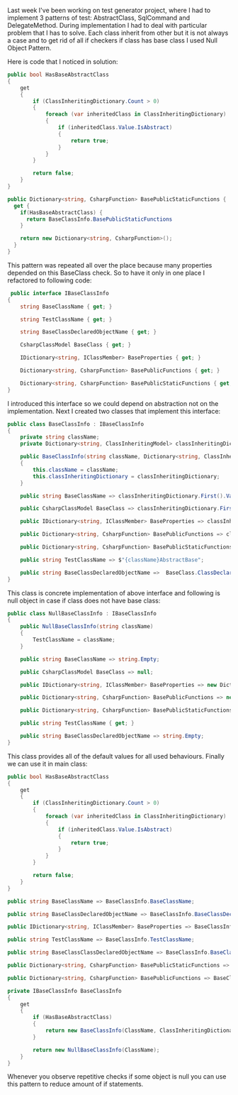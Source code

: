 Last week I've been working on test generator project, where I had to implement 3 patterns of test: AbstractClass, SqlCommand and DelegateMethod. During implementation I had to deal with particular problem that I has to solve. Each class inherit from other but it is not always a case and to get rid of all if checkers if class has base class I used Null Object Pattern.

Here is code that I noticed in solution:

```csharp
public bool HasBaseAbstractClass
{
    get
    {
        if (ClassInheritingDictionary.Count > 0)
        {
            foreach (var inheritedClass in ClassInheritingDictionary)
            {
                if (inheritedClass.Value.IsAbstract)
                {
                    return true;
                }
            }
        }

        return false;
    }
}

public Dictionary<string, CsharpFunction> BasePublicStaticFunctions {
  get {
    if(HasBaseAbstractClass) {
      return BaseClassInfo.BasePublicStaticFunctions
    }

    return new Dictionary<string, CsharpFunction>();
  }
}

```

This pattern was repeated all over the place because many properties depended on this BaseClass check. So to have it only in one place I refactored to following code:

```csharp
 public interface IBaseClassInfo
{
    string BaseClassName { get; }

    string TestClassName { get; }

    string BaseClassDeclaredObjectName { get; }

    CsharpClassModel BaseClass { get; }

    IDictionary<string, IClassMember> BaseProperties { get; }

    Dictionary<string, CsharpFunction> BasePublicFunctions { get; }

    Dictionary<string, CsharpFunction> BasePublicStaticFunctions { get; }
}
```

I introduced this interface so we could depend on abstraction not on the implementation. Next I created two classes that implement this interface:

```csharp
public class BaseClassInfo : IBaseClassInfo
{
    private string className;
    private Dictionary<string, ClassInheritingModel> classInheritingDictionary;

    public BaseClassInfo(string className, Dictionary<string, ClassInheritingModel> classInheritingDictionary)
    {
        this.className = className;
        this.classInheritingDictionary = classInheritingDictionary;
    }

    public string BaseClassName => classInheritingDictionary.First().Value.ReferenceOfCsharpClassModel.Name;

    public CsharpClassModel BaseClass => classInheritingDictionary.First().Value.ReferenceOfCsharpClassModel;

    public IDictionary<string, IClassMember> BaseProperties => classInheritingDictionary.First().Value.ReferenceOfCsharpClassModel.PropertiesList;

    public Dictionary<string, CsharpFunction> BasePublicFunctions => classInheritingDictionary.First().Value.ReferenceOfCsharpClassModel.PublicFunctionsList;

    public Dictionary<string, CsharpFunction> BasePublicStaticFunctions => BasePublicFunctions.Where(f => f.Value.IsStatic).ToDictionary(x => x.Key, x => x.Value);

    public string TestClassName => $"{className}AbstractBase";

    public string BaseClassDeclaredObjectName =>  BaseClass.ClassDeclaredObjectName;
}
```

This class is concrete implementation of above interface and following is null object in case if class does not have base class:

```csharp
public class NullBaseClassInfo : IBaseClassInfo
{
    public NullBaseClassInfo(string className)
    {
        TestClassName = className;
    }

    public string BaseClassName => string.Empty;

    public CsharpClassModel BaseClass => null;

    public IDictionary<string, IClassMember> BaseProperties => new Dictionary<string, IClassMember>();

    public Dictionary<string, CsharpFunction> BasePublicFunctions => new Dictionary<string, CsharpFunction>();

    public Dictionary<string, CsharpFunction> BasePublicStaticFunctions => new Dictionary<string, CsharpFunction>();

    public string TestClassName { get; }

    public string BaseClassDeclaredObjectName => string.Empty;
}
```

This class provides all of the default values for all used behaviours. Finally we can use it in main class:

```csharp
public bool HasBaseAbstractClass
{
    get
    {
        if (ClassInheritingDictionary.Count > 0)
        {
            foreach (var inheritedClass in ClassInheritingDictionary)
            {
                if (inheritedClass.Value.IsAbstract)
                {
                    return true;
                }
            }
        }

        return false;
    }
}

public string BaseClassName => BaseClassInfo.BaseClassName;

public string BaseClassDeclaredObjectName => BaseClassInfo.BaseClassDeclaredObjectName;

public IDictionary<string, IClassMember> BaseProperties => BaseClassInfo.BaseProperties;

public string TestClassName => BaseClassInfo.TestClassName;

public string BaseClassClassDeclaredObjectName => BaseClassInfo.BaseClassDeclaredObjectName;

public Dictionary<string, CsharpFunction> BasePublicStaticFunctions => BaseClassInfo.BasePublicStaticFunctions;

public Dictionary<string, CsharpFunction> BasePublicFunctions => BaseClassInfo.BasePublicFunctions;

private IBaseClassInfo BaseClassInfo
{
    get
    {
        if (HasBaseAbstractClass)
        {
            return new BaseClassInfo(ClassName, ClassInheritingDictionary);
        }

        return new NullBaseClassInfo(ClassName);
    }
}
```

Whenever you observe repetitive checks if some object is null you can use this pattern to reduce amount of if statements.
